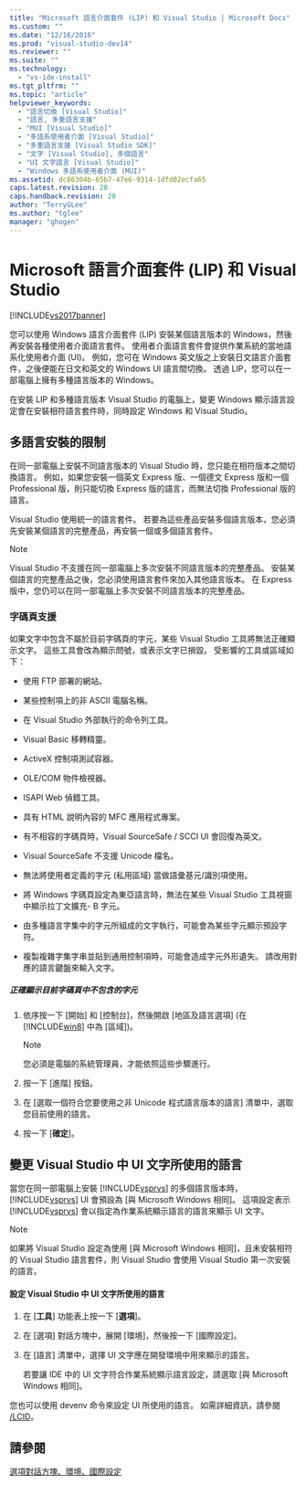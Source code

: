 ```yaml
---
title: "Microsoft 語言介面套件 (LIP) 和 Visual Studio | Microsoft Docs"
ms.custom: ""
ms.date: "12/16/2016"
ms.prod: "visual-studio-dev14"
ms.reviewer: ""
ms.suite: ""
ms.technology: 
  - "vs-ide-install"
ms.tgt_pltfrm: ""
ms.topic: "article"
helpviewer_keywords: 
  - "語言切換 [Visual Studio]"
  - "語言, 多重語言支援"
  - "MUI [Visual Studio]"
  - "多語系使用者介面 [Visual Studio]"
  - "多重語言支援 [Visual Studio SDK]"
  - "文字 [Visual Studio], 多個語言"
  - "UI 文字語言 [Visual Studio]"
  - "Windows 多語系使用者介面 (MUI)"
ms.assetid: dc86304b-65b7-47e6-9314-1dfd02ecfa65
caps.latest.revision: 28
caps.handback.revision: 28
author: "TerryGLee"
ms.author: "tglee"
manager: "ghogen"
---
```

# Microsoft 語言介面套件 (LIP) 和 Visual Studio
[!INCLUDE[vs2017banner](../code-quality/includes/vs2017banner.md)]

您可以使用 Windows 語言介面套件 \(LIP\) 安裝某個語言版本的 Windows，然後再安裝各種使用者介面語言套件。  使用者介面語言套件會提供作業系統的當地語系化使用者介面 \(UI\)。  例如，您可在 Windows 英文版之上安裝日文語言介面套件，之後便能在日文和英文的 Windows UI 語言間切換。  透過 LIP，您可以在一部電腦上擁有多種語言版本的 Windows。  
  
 在安裝 LIP 和多種語言版本 Visual Studio 的電腦上，變更 Windows 顯示語言設定會在安裝相符語言套件時，同時設定 Windows 和 Visual Studio。  
  
## 多語言安裝的限制  
 在同一部電腦上安裝不同語言版本的 Visual Studio 時，您只能在相符版本之間切換語言。  例如，如果您安裝一個英文 Express 版、一個德文 Express 版和一個 Professional 版，則只能切換 Express 版的語言，而無法切換 Professional 版的語言。  
  
 Visual Studio 使用統一的語言套件。  若要為這些產品安裝多個語言版本，您必須先安裝某個語言的完整產品，再安裝一個或多個語言套件。  
  
> [!NOTE]
>  Visual Studio 不支援在同一部電腦上多次安裝不同語言版本的完整產品。  安裝某個語言的完整產品之後，您必須使用語言套件來加入其他語言版本。  在 Express 版中，您仍可以在同一部電腦上多次安裝不同語言版本的完整產品。  
  
### 字碼頁支援  
 如果文字中包含不屬於目前字碼頁的字元，某些 Visual Studio 工具將無法正確顯示文字。  這些工具會改為顯示問號，或表示文字已損毀。  受影響的工具或區域如下：  
  
-   使用 FTP 部署的網站。  
  
-   某些控制項上的非 ASCII 電腦名稱。  
  
-   在 Visual Studio 外部執行的命令列工具。  
  
-   Visual Basic 移轉精靈。  
  
-   ActiveX 控制項測試容器。  
  
-   OLE\/COM 物件檢視器。  
  
-   ISAPI Web 偵錯工具。  
  
-   具有 HTML 說明內容的 MFC 應用程式專案。  
  
-   有不相容的字碼頁時，Visual SourceSafe \/ SCCI UI 會回復為英文。  
  
-   Visual SourceSafe 不支援 Unicode 檔名。  
  
-   無法將使用者定義的字元 \(私用區域\) 當做語彙基元\/識別項使用。  
  
-   將 Windows 字碼頁設定為東亞語言時，無法在某些 Visual Studio 工具視窗中顯示拉丁文擴充\- B 字元。  
  
-   由多種語言字集中的字元所組成的文字執行，可能會為某些字元顯示預設字符。  
  
-   複製複雜字集字串並貼到通用控制項時，可能會造成字元外形遺失。  請改用對應的語言鍵盤來輸入文字。  
  
##### 正確顯示目前字碼頁中不包含的字元  
  
1.  依序按一下 \[開始\] 和 \[控制台\]，然後開啟 \[地區及語言選項\] \(在 [!INCLUDE[win8](../debugger/includes/win8_md.md)] 中為 \[區域\]\)。  
  
    > [!NOTE]
    >  您必須是電腦的系統管理員，才能依照這些步驟進行。  
  
2.  按一下 \[進階\] 按鈕。  
  
3.  在 \[選取一個符合您要使用之非 Unicode 程式語言版本的語言\] 清單中，選取您目前使用的語言。  
  
4.  按一下 \[**確定**\]。  
  
## 變更 Visual Studio 中 UI 文字所使用的語言  
 當您在同一部電腦上安裝 [!INCLUDE[vsprvs](../code-quality/includes/vsprvs_md.md)] 的多個語言版本時，[!INCLUDE[vsprvs](../code-quality/includes/vsprvs_md.md)] UI 會預設為 \[與 Microsoft Windows 相同\]。  這項設定表示 [!INCLUDE[vsprvs](../code-quality/includes/vsprvs_md.md)] 會以指定為作業系統顯示語言的語言來顯示 UI 文字。  
  
> [!NOTE]
>  如果將 Visual Studio 設定為使用 \[與 Microsoft Windows 相同\]，且未安裝相符的 Visual Studio 語言套件，則 Visual Studio 會使用 Visual Studio 第一次安裝的語言。  
  
#### 設定 Visual Studio 中 UI 文字所使用的語言  
  
1.  在 \[**工具**\] 功能表上按一下 \[**選項**\]。  
  
2.  在 \[選項\] 對話方塊中，展開 \[環境\]，然後按一下 \[國際設定\]。  
  
3.  在 \[語言\] 清單中，選擇 UI 文字應在開發環境中用來顯示的語言。  
  
     若要讓 IDE 中的 UI 文字符合作業系統顯示語言設定，請選取 \[與 Microsoft Windows 相同\]。  
  
 您也可以使用 devenv 命令來設定 UI 所使用的語言。  如需詳細資訊，請參閱 [\/LCID](../ide/reference/lcid-devenv-exe.md)。  
  
## 請參閱  
 [選項對話方塊、環境、國際設定](../ide/reference/international-settings-environment-options-dialog-box.md)